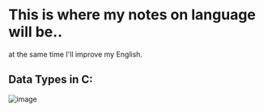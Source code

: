 # This is where my notes on language will be..
at the same time I'll improve my English.

## Data Types in C:
![image](https://github.com/user-attachments/assets/4cdd4069-c607-4a32-8fb6-671d969add5c)
